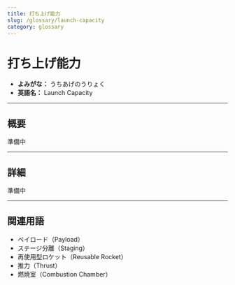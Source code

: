 ```yaml
---
title: 打ち上げ能力
slug: /glossary/launch-capacity
category: glossary
---
```


# 打ち上げ能力

- **よみがな：** うちあげのうりょく  
- **英語名：** Launch Capacity  

---

## 概要

準備中  

---

## 詳細

準備中  

---

## 関連用語

- ペイロード（Payload）
- ステージ分離（Staging）
- 再使用型ロケット（Reusable Rocket）
- 推力（Thrust）
- 燃焼室（Combustion Chamber）
